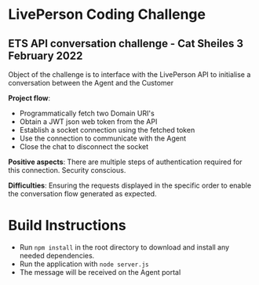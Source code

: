 # LivePerson Coding Challenge
## ETS API conversation challenge - Cat Sheiles 3 February 2022

Object of the challenge is to interface with the LivePerson API to initialise a conversation between the Agent and the Customer

**Project flow**:

* Programmatically fetch two Domain URI's
* Obtain a JWT json web token from the API
* Establish a socket connection using the fetched token
* Use the connection to communicate with the Agent
* Close the chat to disconnect the socket


**Positive aspects**:
There are multiple steps of authentication required for this connection. Security conscious.

**Difficulties**:
Ensuring the requests displayed in the specific order to enable the conversation flow generated as expected.


# Build Instructions

* Run `npm install` in the root directory to download and install any needed dependencies.
* Run the application with `node server.js`
* The message will be received on the Agent portal
